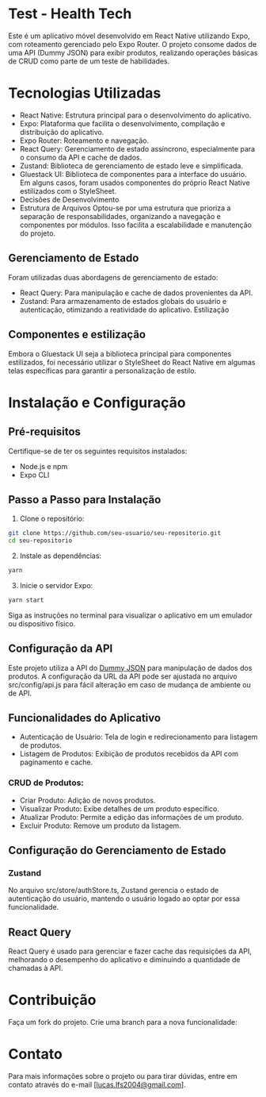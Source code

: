 # Test - Health Tech

Este é um aplicativo móvel desenvolvido em React Native utilizando Expo, com roteamento gerenciado pelo Expo Router. O projeto consome dados de uma API (Dummy JSON) para exibir produtos, realizando operações básicas de CRUD como parte de um teste de habilidades.

# Tecnologias Utilizadas

- React Native: Estrutura principal para o desenvolvimento do aplicativo.
- Expo: Plataforma que facilita o desenvolvimento, compilação e distribuição do aplicativo.
- Expo Router: Roteamento e navegação.
- React Query: Gerenciamento de estado assíncrono, especialmente para o consumo da API e cache de dados.
- Zustand: Biblioteca de gerenciamento de estado leve e simplificada.
- Gluestack UI: Biblioteca de componentes para a interface do usuário. Em alguns casos, foram usados componentes do próprio React Native estilizados com o StyleSheet.
- Decisões de Desenvolvimento
- Estrutura de Arquivos
  Optou-se por uma estrutura que prioriza a separação de responsabilidades, organizando a navegação e componentes por módulos. Isso facilita a escalabilidade e manutenção do projeto.

## Gerenciamento de Estado

Foram utilizadas duas abordagens de gerenciamento de estado:

- React Query: Para manipulação e cache de dados provenientes da API.
- Zustand: Para armazenamento de estados globais do usuário e autenticação, otimizando a reatividade do aplicativo.
  Estilização

## Componentes e estilização

Embora o Gluestack UI seja a biblioteca principal para componentes estilizados, foi necessário utilizar o StyleSheet do React Native em algumas telas específicas para garantir a personalização de estilo.

# Instalação e Configuração

## Pré-requisitos

Certifique-se de ter os seguintes requisitos instalados:

- Node.js e npm
- Expo CLI

## Passo a Passo para Instalação

1. Clone o repositório:

```bash
git clone https://github.com/seu-usuario/seu-repositorio.git
cd seu-repositorio

```

2. Instale as dependências:

```bash
yarn
```

3. Inicie o servidor Expo:

```bash
yarn start
```

Siga as instruções no terminal para visualizar o aplicativo em um emulador ou dispositivo físico.

## Configuração da API

Este projeto utiliza a API do [Dummy JSON](https://dummyjson.com/docs) para manipulação de dados dos produtos. A configuração da URL da API pode ser ajustada no arquivo src/config/api.js para fácil alteração em caso de mudança de ambiente ou de API.

## Funcionalidades do Aplicativo

- Autenticação de Usuário: Tela de login e redirecionamento para listagem de produtos.
- Listagem de Produtos: Exibição de produtos recebidos da API com paginamento e cache.

### CRUD de Produtos:

- Criar Produto: Adição de novos produtos.
- Visualizar Produto: Exibe detalhes de um produto específico.
- Atualizar Produto: Permite a edição das informações de um produto.
- Excluir Produto: Remove um produto da listagem.

## Configuração do Gerenciamento de Estado

### Zustand

No arquivo src/store/authStore.ts, Zustand gerencia o estado de autenticação do usuário, mantendo o usuário logado ao optar por essa funcionalidade.

## React Query

React Query é usado para gerenciar e fazer cache das requisições da API, melhorando o desempenho do aplicativo e diminuindo a quantidade de chamadas à API.

# Contribuição

Faça um fork do projeto.
Crie uma branch para a nova funcionalidade:

# Contato

Para mais informações sobre o projeto ou para tirar dúvidas, entre em contato através do e-mail [lucas.lfs2004@gmail.com].
